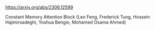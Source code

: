 https://arxiv.org/abs/2306.12599

Constant Memory Attention Block (Leo Feng, Frederick Tung, Hossein Hajimirsadeghi, Yoshua Bengio, Mohamed Osama Ahmed)